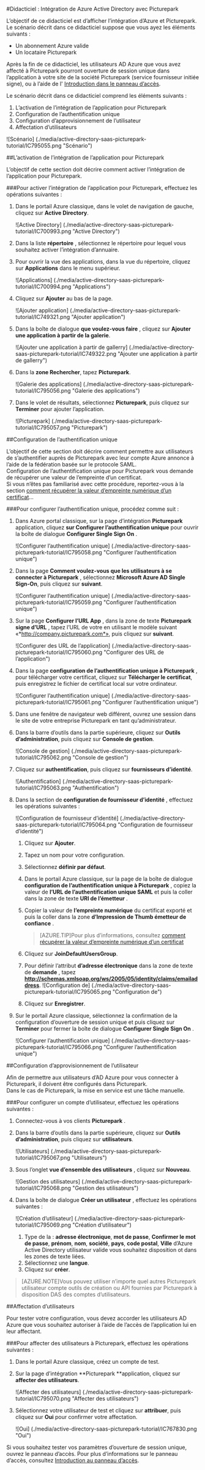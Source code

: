 <properties 
    pageTitle="Didacticiel : Intégration de Azure Active Directory avec Picturepark | Microsoft Azure" 
    description="Apprenez à utiliser Picturepark avec Azure Active Directory pour activer l’ouverture de session unique, la mise en service automatique et bien plus encore !" 
    services="active-directory" 
    authors="jeevansd"  
    documentationCenter="na" 
    manager="femila"/>
<tags 
    ms.service="active-directory" 
    ms.devlang="na" 
    ms.topic="article" 
    ms.tgt_pltfrm="na" 
    ms.workload="identity" 
    ms.date="09/26/2016" 
    ms.author="jeedes" />

#<a name="tutorial-azure-active-directory-integration-with-picturepark"></a>Didacticiel : Intégration de Azure Active Directory avec Picturepark
  
L’objectif de ce didacticiel est d’afficher l’intégration d’Azure et Picturepark.  
Le scénario décrit dans ce didacticiel suppose que vous ayez les éléments suivants :

-   Un abonnement Azure valide
-   Un locataire Picturepark
  
Après la fin de ce didacticiel, les utilisateurs AD Azure que vous avez affecté à Picturepark pourront ouverture de session unique dans l’application à votre site de la société Picturepark (service fournisseur initiée signe), ou à l’aide de l' [Introduction dans le panneau d’accès](active-directory-saas-access-panel-introduction.md).
  
Le scénario décrit dans ce didacticiel comprend les éléments suivants :

1.  L’activation de l’intégration de l’application pour Picturepark
2.  Configuration de l’authentification unique
3.  Configuration d’approvisionnement de l’utilisateur
4.  Affectation d’utilisateurs

![Scénario] (./media/active-directory-saas-picturepark-tutorial/IC795055.png "Scénario")

##<a name="enabling-the-application-integration-for-picturepark"></a>L’activation de l’intégration de l’application pour Picturepark
  
L’objectif de cette section doit décrire comment activer l’intégration de l’application pour Picturepark.

###<a name="to-enable-the-application-integration-for-picturepark-perform-the-following-steps"></a>Pour activer l’intégration de l’application pour Picturepark, effectuez les opérations suivantes :

1.  Dans le portail Azure classique, dans le volet de navigation de gauche, cliquez sur **Active Directory**.

    ![Active Directory] (./media/active-directory-saas-picturepark-tutorial/IC700993.png "Active Directory")

2.  Dans la liste **répertoire** , sélectionnez le répertoire pour lequel vous souhaitez activer l’intégration d’annuaire.

3.  Pour ouvrir la vue des applications, dans la vue du répertoire, cliquez sur **Applications** dans le menu supérieur.

    ![Applications] (./media/active-directory-saas-picturepark-tutorial/IC700994.png "Applications")

4.  Cliquez sur **Ajouter** au bas de la page.

    ![Ajouter application] (./media/active-directory-saas-picturepark-tutorial/IC749321.png "Ajouter application")

5.  Dans la boîte de dialogue **que voulez-vous faire** , cliquez sur **Ajouter une application à partir de la galerie**.

    ![Ajouter une application à partir de gallerry] (./media/active-directory-saas-picturepark-tutorial/IC749322.png "Ajouter une application à partir de gallerry")

6.  Dans la **zone Rechercher**, tapez **Picturepark**.

    ![Galerie des applications] (./media/active-directory-saas-picturepark-tutorial/IC795056.png "Galerie des applications")

7.  Dans le volet de résultats, sélectionnez **Picturepark**, puis cliquez sur **Terminer** pour ajouter l’application.

    ![Picturepark] (./media/active-directory-saas-picturepark-tutorial/IC795057.png "Picturepark")

##<a name="configuring-single-sign-on"></a>Configuration de l’authentification unique
  
L’objectif de cette section doit décrire comment permettre aux utilisateurs de s’authentifier auprès de Picturepark avec leur compte Azure annonce à l’aide de la fédération basée sur le protocole SAML.  
Configuration de l’authentification unique pour Picturepark vous demande de récupérer une valeur de l’empreinte d’un certificat.  
Si vous n’êtes pas familiarisé avec cette procédure, reportez-vous à la section [comment récupérer la valeur d’empreinte numérique d’un certificat](http://youtu.be/YKQF266SAxI)...

###<a name="to-configure-single-sign-on-perform-the-following-steps"></a>Pour configurer l’authentification unique, procédez comme suit :

1.  Dans Azure portal classique, sur la page d’intégration **Picturepark** application, cliquez **sur Configurer l’authentification unique** pour ouvrir la boîte de dialogue **Configurer Single Sign On** .

    ![Configurer l’authentification unique] (./media/active-directory-saas-picturepark-tutorial/IC795058.png "Configurer l’authentification unique")

2.  Dans la page **Comment voulez-vous que les utilisateurs à se connecter à Picturepark** , sélectionnez **Microsoft Azure AD Single Sign-On**, puis cliquez sur **suivant**.

    ![Configurer l’authentification unique] (./media/active-directory-saas-picturepark-tutorial/IC795059.png "Configurer l’authentification unique")

3.  Sur la page **Configurer l’URL App** , dans la zone de texte **Picturepark signe d’URL** , tapez l’URL de votre en utilisant le modèle suivant «*http://company.picturepark.com*», puis cliquez sur **suivant**.

    ![Configurer des URL de l’application] (./media/active-directory-saas-picturepark-tutorial/IC795060.png "Configurer des URL de l’application")

4.  Dans la page **configuration de l’authentification unique à Picturepark** , pour télécharger votre certificat, cliquez sur **Télécharger le certificat**, puis enregistrez le fichier de certificat local sur votre ordinateur.

    ![Configurer l’authentification unique] (./media/active-directory-saas-picturepark-tutorial/IC795061.png "Configurer l’authentification unique")

5.  Dans une fenêtre de navigateur web différent, ouvrez une session dans le site de votre entreprise Picturepark en tant qu’administrateur.

6.  Dans la barre d’outils dans la partie supérieure, cliquez sur **Outils d’administration**, puis cliquez sur **Console de gestion**.

    ![Console de gestion] (./media/active-directory-saas-picturepark-tutorial/IC795062.png "Console de gestion")

7.  Cliquez sur **authentification**, puis cliquez sur **fournisseurs d’identité**.

    ![Authentification] (./media/active-directory-saas-picturepark-tutorial/IC795063.png "Authentification")

8.  Dans la section de **configuration de fournisseur d’identité** , effectuez les opérations suivantes :

    ![Configuration de fournisseur d’identité] (./media/active-directory-saas-picturepark-tutorial/IC795064.png "Configuration de fournisseur d’identité")

    1.  Cliquez sur **Ajouter**.
    2.  Tapez un nom pour votre configuration.
    3.  Sélectionnez **définir par défaut**.
    4.  Dans le portail Azure classique, sur la page de la boîte de dialogue **configuration de l’authentification unique à Picturepark** , copiez la valeur de **l’URL de l’authentification unique SAML** et puis la coller dans la zone de texte **URI de l’émetteur** .
    5.  Copier la valeur de **l’empreinte numérique** du certificat exporté et puis la coller dans la zone **d’Impression de Thumb émetteur de confiance** .  

        >[AZURE.TIP]Pour plus d’informations, consultez [comment récupérer la valeur d’empreinte numérique d’un certificat](http://youtu.be/YKQF266SAxI)

    6.  Cliquez sur **JoinDefaultUsersGroup**.
    7.  Pour définir l’attribut **d’adresse électronique** dans la zone de texte de **demande** , tapez **http://schemas.xmlsoap.org/ws/2005/05/identity/claims/emailaddress**.
        ![Configuration de] (./media/active-directory-saas-picturepark-tutorial/IC795065.png "Configuration de")
    8.  Cliquez sur **Enregistrer**.

9.  Sur le portail Azure classique, sélectionnez la confirmation de la configuration d’ouverture de session unique et puis cliquez sur **Terminer** pour fermer la boîte de dialogue **Configurer Single Sign On** .

    ![Configurer l’authentification unique] (./media/active-directory-saas-picturepark-tutorial/IC795066.png "Configurer l’authentification unique")

##<a name="configuring-user-provisioning"></a>Configuration d’approvisionnement de l’utilisateur
  
Afin de permettre aux utilisateurs d’AD Azure pour vous connecter à Picturepark, il doivent être configurés dans Picturepark.  
Dans le cas de Picturepark, la mise en service est une tâche manuelle.

###<a name="to-provision-a-user-accounts-perform-the-following-steps"></a>Pour configurer un compte d’utilisateur, effectuez les opérations suivantes :

1.  Connectez-vous à vos clients **Picturepark** .

2.  Dans la barre d’outils dans la partie supérieure, cliquez sur **Outils d’administration**, puis cliquez sur **utilisateurs**.

    ![Utilisateurs] (./media/active-directory-saas-picturepark-tutorial/IC795067.png "Utilisateurs")

3.  Sous l’onglet **vue d’ensemble des utilisateurs** , cliquez sur **Nouveau**.

    ![Gestion des utilisateurs] (./media/active-directory-saas-picturepark-tutorial/IC795068.png "Gestion des utilisateurs")

4.  Dans la boîte de dialogue **Créer un utilisateur** , effectuez les opérations suivantes :

    ![Création d’utilisateur] (./media/active-directory-saas-picturepark-tutorial/IC795069.png "Création d’utilisateur")

    1.  Type de la : **adresse électronique**, **mot de passe**, **Confirmer le mot de passe**, **prénom**, **nom**, **société**, **pays**, **code postal**, **Ville** d’Azure Active Directory utilisateur valide vous souhaitez disposition ot dans les zones de texte liées.
    2.  Sélectionnez une **langue**.
    3.  Cliquez sur **créer**.

>[AZURE.NOTE]Vous pouvez utiliser n’importe quel autres Picturepark utilisateur compte outils de création ou API fournies par Picturepark à disposition DAS des comptes d’utilisateurs.

##<a name="assigning-users"></a>Affectation d’utilisateurs
  
Pour tester votre configuration, vous devez accorder les utilisateurs AD Azure que vous souhaitez autoriser à l’aide de l’accès de l’application lui en leur affectant.

###<a name="to-assign-users-to-picturepark-perform-the-following-steps"></a>Pour affecter des utilisateurs à Picturepark, effectuez les opérations suivantes :

1.  Dans le portail Azure classique, créez un compte de test.

2.  Sur la page d’intégration **Picturepark **application, cliquez sur **affecter des utilisateurs**.

    ![Affecter des utilisateurs] (./media/active-directory-saas-picturepark-tutorial/IC795070.png "Affecter des utilisateurs")

3.  Sélectionnez votre utilisateur de test et cliquez sur **attribuer**, puis cliquez sur **Oui** pour confirmer votre affectation.

    ![Oui] (./media/active-directory-saas-picturepark-tutorial/IC767830.png "Oui")
  
Si vous souhaitez tester vos paramètres d’ouverture de session unique, ouvrez le panneau d’accès. Pour plus d’informations sur le panneau d’accès, consultez [Introduction au panneau d’accès](active-directory-saas-access-panel-introduction.md).